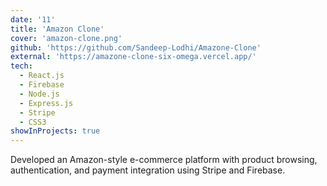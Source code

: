 ```yaml
---
date: '11'
title: 'Amazon Clone'
cover: 'amazon-clone.png'
github: 'https://github.com/Sandeep-Lodhi/Amazone-Clone'
external: 'https://amazone-clone-six-omega.vercel.app/'
tech:
  - React.js
  - Firebase
  - Node.js
  - Express.js
  - Stripe
  - CSS3
showInProjects: true
---
```


Developed an Amazon-style e-commerce platform with product browsing, authentication, and payment integration using Stripe and Firebase.

